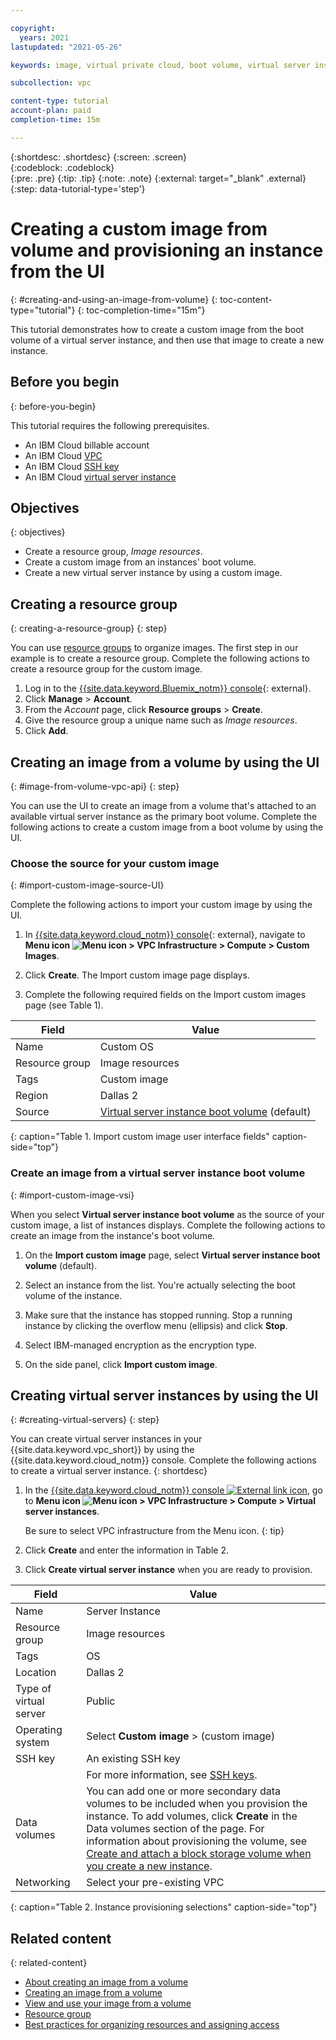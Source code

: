 ```yaml
---

copyright:
  years: 2021
lastupdated: "2021-05-26"

keywords: image, virtual private cloud, boot volume, virtual server instance, instance, instances, virtual servers, creating virtual servers, virtual server instances, virtual machines, Virtual Servers for VPC, compute, vsi, vpc, creating, UI, console, generation 2, gen 2

subcollection: vpc

content-type: tutorial
account-plan: paid
completion-time: 15m

---
```


{:shortdesc: .shortdesc}
{:screen: .screen}  
{:codeblock: .codeblock}  
{:pre: .pre}
{:tip: .tip}
{:note: .note}
{:external: target="_blank" .external}
{:step: data-tutorial-type='step'}

# Creating a custom image from volume and provisioning an instance from the UI
{: #creating-and-using-an-image-from-volume}
{: toc-content-type="tutorial"}
{: toc-completion-time="15m"}

This tutorial demonstrates how to create a custom image from the boot volume of a virtual server instance, and then use that image to create a new instance.

## Before you begin
{: before-you-begin}

This tutorial requires the following prerequisites.

- An IBM Cloud billable account
- An IBM Cloud [VPC](/docs/vpc?topic=vpc-getting-started)
- An IBM Cloud [SSH key](/docs/vpc?topic=vpc-ssh-keys)
- An IBM Cloud [virtual server instance](/docs/vpc?topic=vpc-creating-virtual-servers)

## Objectives
{: objectives}
- Create a resource group, *Image resources*.
- Create a custom image from an instances' boot volume.
- Create a new virtual server instance by using a custom image.

## Creating a resource group
{: creating-a-resource-group}
{: step}

You can use [resource groups](/docs/vpc?topic=vpc-iam-getting-started#resources-and-resource-groups) to organize images. The first step in our example is to create a resource group. Complete the following actions to create a resource group for the custom image.

1. Log in to the [{{site.data.keyword.Bluemix_notm}} console](https://{DomainName}){: external}.
2. Click **Manage** > **Account**.
3. From the *Account* page, click **Resource groups** > **Create**.
4. Give the resource group a unique name such as *Image resources*.
5. Click **Add**.

## Creating an image from a volume by using the UI
{: #image-from-volume-vpc-api}
{: step}

You can use the UI to create an image from a volume that's attached to an available virtual server instance as the primary boot volume. Complete the following actions to create a custom image from a boot volume by using the UI.

### Choose the source for your custom image
{: #import-custom-image-source-UI}

Complete the following actions to import your custom image by using the UI.

1. In [{{site.data.keyword.cloud_notm}} console](https://console.cloud.ibm.com/vpc-ext){: external}, 
navigate to **Menu icon ![Menu icon](../icons/icon_hamburger.svg) > VPC Infrastructure > Compute > Custom Images**.

2. Click **Create**. The Import custom image page displays.

3. Complete the following required fields on the Import custom images page (see Table 1).

| Field | Value |
|-------|-------|
| Name | Custom OS |
| Resource group | Image resources |
| Tags | Custom image |
| Region | Dallas 2 |
| Source | [Virtual server instance boot volume](#import-custom-image-vsi) (default) |
{: caption="Table 1. Import custom image user interface fields" caption-side="top"}

### Create an image from a virtual server instance boot volume
{: #import-custom-image-vsi}

When you select **Virtual server instance boot volume** as the source of your custom image, a list of instances displays. Complete the following actions to create an image from the instance's boot volume.

1. On the **Import custom image** page, select **Virtual server instance boot volume** (default).

2. Select an instance from the list. You're actually selecting the boot volume of the instance.

3. Make sure that the instance has stopped running. Stop a running instance by clicking the overflow menu (ellipsis) and click **Stop**.

4. Select IBM-managed encryption as the encryption type.

5. On the side panel, click **Import custom image**.


## Creating virtual server instances by using the UI
{: #creating-virtual-servers}
{: step}

You can create virtual server instances in your {{site.data.keyword.vpc_short}} by using the {{site.data.keyword.cloud_notm}} console. Complete the following actions to create a virtual server instance.
{: shortdesc}

1. In the [{{site.data.keyword.cloud_notm}} console ![External link icon](../icons/launch-glyph.svg "External link icon")](https://{DomainName}/vpc-ext), go to **Menu icon ![Menu icon](../icons/icon_hamburger.svg) > VPC Infrastructure > Compute > Virtual server instances**.

   Be sure to select VPC infrastructure from the Menu icon.
   {: tip}

2. Click **Create** and enter the information in Table 2.

3. Click **Create virtual server instance** when you are ready to provision.

| Field | Value |
|-------|-------|
| Name  | Server Instance |
| Resource group | Image resources |
| Tags | OS |
| Location | Dallas 2 |
| Type of virtual server | Public |
| Operating system | Select **Custom image** > (custom image) |
| SSH key | An existing SSH key |
| | For more information, see [SSH keys](/docs/vpc?topic=vpc-ssh-keys). |
| Data volumes | You can add one or more secondary data volumes to be included when you provision the instance. To add volumes, click **Create** in the Data volumes section of the page. For information about provisioning the volume, see [Create and attach a block storage volume when you create a new instance](/docs/vpc?topic=vpc-creating-block-storage#create-from-vsi). |
| Networking | Select your pre-existing VPC |
{: caption="Table 2. Instance provisioning selections" caption-side="top"}

## Related content
{: related-content}

* [About creating an image from a volume](/docs/vpc?topic=vpc-image-from-volume-vpc)
* [Creating an image from a volume](/docs/vpc?topic=vpc-create-ifv)
* [View and use your image from a volume](/docs/vpc?topic=vpc-create-ifv#ifv-image-creation-completed)
* [Resource group](/docs/account?topic=account-account_setup)
* [Best practices for organizing resources and assigning access](/docs/account?topic=account-account_setup)

